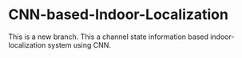 # CNN-based-Indoor-Localization
This is a new branch.
This a channel state information based indoor-localization system using CNN. 
